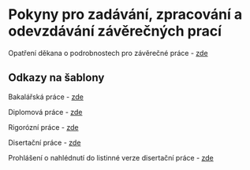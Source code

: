 # Pokyny pro zadávání, zpracování a odevzdávání závěrečných prací

Opatření děkana o podrobnostech pro závěrečné práce -
[zde](http://wwwmod.pedf.cuni.cz/udeska/files/opatreni_dekana/opad_c._372017_o_podrobnostech_pro_zaverecne_prace.pdf)

## Odkazy na šablony

Bakalářská práce -
[zde](http://wwwmod.pedf.cuni.cz/udeska/files/opatreni_dekana/priloha_c_1_bakalarska_prace.docx)

Diplomová práce -
[zde](http://wwwmod.pedf.cuni.cz/udeska/files/opatreni_dekana/priloha_c_2_diplomova_prace.docx)

Rigorózní práce -
[zde](http://wwwmod.pedf.cuni.cz/udeska/files/opatreni_dekana/priloha_c_3_rigorozni_prace.docx)

Disertační práce -
[zde](http://wwwmod.pedf.cuni.cz/udeska/files/opatreni_dekana/priloha_c_4_disertacni_prace.docx)

Prohlášení o nahlédnutí do listinné verze disertační práce -
[zde](http://wwwmod.pedf.cuni.cz/udeska/files/opatreni_dekana/priloha_c_5__prohlaseni_o_nahlednuti_do_listinne_verze_disertacni_prace.docx)
